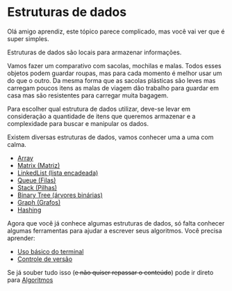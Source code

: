 # Estruturas de dados

Olá amigo aprendiz, este tópico parece complicado, mas você vai ver que é super simples. 

Estruturas de dados são locais para armazenar informações. 

Vamos fazer um comparativo com sacolas, mochilas e malas. Todos esses objetos podem guardar roupas, mas para cada momento é melhor usar um do que o outro. Da mesma forma que as sacolas plásticas são leves mas carregam poucos itens as malas de viagem dão trabalho para guardar em casa mas são resistentes para carregar muita bagagem. 

Para escolher qual estrutura de dados utilizar, deve-se levar em consideração a quantidade de itens que queremos armazenar e a complexidade para buscar e manipular os dados. 

Existem diversas estruturas de dados, vamos conhecer uma a uma com calma.

* [Array](array)
* [Matrix (Matriz)](matrix)
* [LinkedList (lista encadeada)](linkedlist)
* [Queue (Filas)](queue)
* [Stack (Pilhas)](stack)
* [Binary Tree (árvores binárias)](binarytree)
* [Graph (Grafos)](graph)
* [Hashing](hashing)

Agora que você já conhece algumas estruturas de dados, só falta conhecer algumas ferramentas para ajudar a escrever seus algoritmos. 
Você precisa aprender:
* [Uso básico do terminal](../terminal/terminal)
* [Controle de versão](../controleVersao/controleVersao)

Se já souber tudo isso (~~e não quiser repassar o conteúdo~~) pode ir direto para [Algoritmos](../algoritmo/algoritmo)
